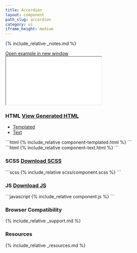 ```yaml
---
title: Accordion
layout: component
path_slug: accordion
category: ui
iframe_height: medium
---
```


{% include_relative _notes.md %}

<div class="cf">
	<a href="{{ site.baseurl }}/component/{{ page.path_slug }}/example.html" target="_blank" class="example-link">Open example in new window</a>
</div><!--/.cf-->

<iframe {% if page.iframe_height %}class="h-{{ page.iframe_height }}"{% endif %} src="{{ site.baseurl }}/component/{{ page.path_slug }}/example.html"></iframe>

<h3>HTML <a href="component.html" target="_blank">View Generated HTML</a></h3>
<div class="tab-control">
	<ul class="tab-list">
		<li class="tab-item"><a href="#templated">Templated</a></li>
		<li class="tab-item"><a href="#text">Text</a></li>
	</ul>
</div><!-- //.tab-control -->

<div id="templated" class="code-tab show"></div>
```html
{% include_relative component-templated.html %}
```

<div id="text" class="code-tab"></div>
```html
{% include_relative component-text.html %}
```

<h3>SCSS <a href="scss/component.scss" target="_blank">Download SCSS</a></h3>
```scss
{% include_relative scss/component.scss %}
```

<h3>JS <a href="component.js" target="_blank">Download JS</a></h3>
```javascript
{% include_relative component.js %}
```

<h3>Browser Compatibility</h3>

{% include_relative _support.md %}

<h3>Resources</h3>

{% include_relative _resources.md %}
